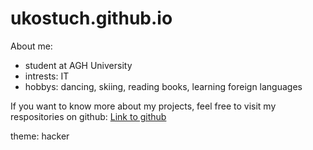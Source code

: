 # ukostuch.github.io

About me:
- student at AGH University
- intrests: IT
- hobbys: dancing, skiing, reading books, learning foreign languages

If you want to know more about my projects, feel free to visit my respositories on github: [Link to github](https://github.com/ukostuch?tab=repositories)


theme: hacker
